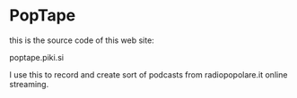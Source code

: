 PopTape
=======

this is the source code of this web site:

poptape.piki.si

I use this to record and create sort of podcasts from radiopopolare.it online streaming.
